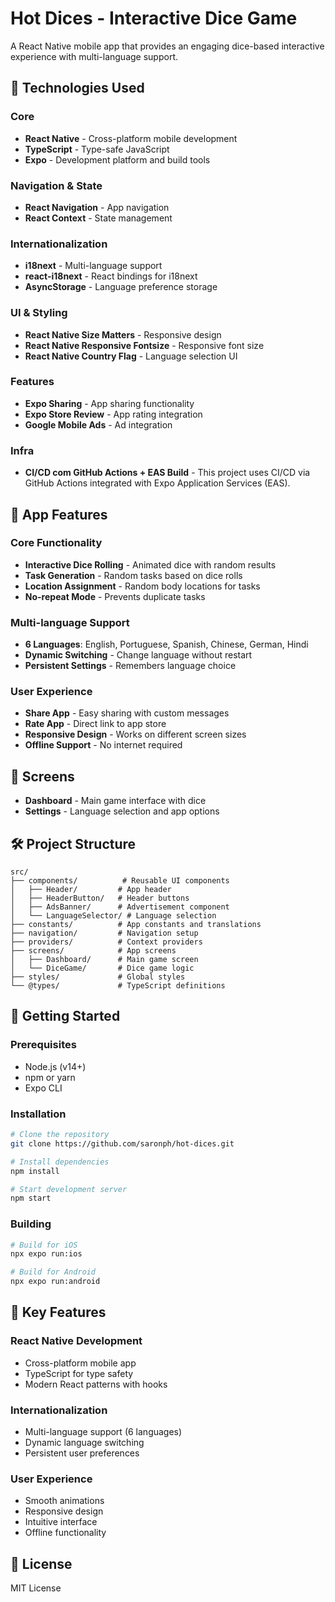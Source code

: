 # Hot Dices - Interactive Dice Game

A React Native mobile app that provides an engaging dice-based interactive experience with multi-language support.

## 🚀 Technologies Used

### Core

- **React Native** - Cross-platform mobile development
- **TypeScript** - Type-safe JavaScript
- **Expo** - Development platform and build tools

### Navigation & State

- **React Navigation** - App navigation
- **React Context** - State management

### Internationalization

- **i18next** - Multi-language support
- **react-i18next** - React bindings for i18next
- **AsyncStorage** - Language preference storage

### UI & Styling

- **React Native Size Matters** - Responsive design
- **React Native Responsive Fontsize** - Responsive font size
- **React Native Country Flag** - Language selection UI

### Features

- **Expo Sharing** - App sharing functionality
- **Expo Store Review** - App rating integration
- **Google Mobile Ads** - Ad integration

### Infra

- **CI/CD com GitHub Actions + EAS Build** - This project uses CI/CD via GitHub Actions integrated with Expo Application Services (EAS).

## 🎯 App Features

### Core Functionality

- **Interactive Dice Rolling** - Animated dice with random results
- **Task Generation** - Random tasks based on dice rolls
- **Location Assignment** - Random body locations for tasks
- **No-repeat Mode** - Prevents duplicate tasks

### Multi-language Support

- **6 Languages**: English, Portuguese, Spanish, Chinese, German, Hindi
- **Dynamic Switching** - Change language without restart
- **Persistent Settings** - Remembers language choice

### User Experience

- **Share App** - Easy sharing with custom messages
- **Rate App** - Direct link to app store
- **Responsive Design** - Works on different screen sizes
- **Offline Support** - No internet required

## 📱 Screens

- **Dashboard** - Main game interface with dice
- **Settings** - Language selection and app options

## 🛠️ Project Structure

```
src/
├── components/          # Reusable UI components
│   ├── Header/         # App header
│   ├── HeaderButton/   # Header buttons
│   ├── AdsBanner/      # Advertisement component
│   └── LanguageSelector/ # Language selection
├── constants/          # App constants and translations
├── navigation/         # Navigation setup
├── providers/          # Context providers
├── screens/            # App screens
│   ├── Dashboard/      # Main game screen
│   └── DiceGame/       # Dice game logic
├── styles/             # Global styles
└── @types/             # TypeScript definitions
```

## 🚀 Getting Started

### Prerequisites

- Node.js (v14+)
- npm or yarn
- Expo CLI

### Installation

```bash
# Clone the repository
git clone https://github.com/saronph/hot-dices.git

# Install dependencies
npm install

# Start development server
npm start
```

### Building

```bash
# Build for iOS
npx expo run:ios

# Build for Android
npx expo run:android
```

## 🎨 Key Features

### React Native Development

- Cross-platform mobile app
- TypeScript for type safety
- Modern React patterns with hooks

### Internationalization

- Multi-language support (6 languages)
- Dynamic language switching
- Persistent user preferences

### User Experience

- Smooth animations
- Responsive design
- Intuitive interface
- Offline functionality

## 📄 License

MIT License
